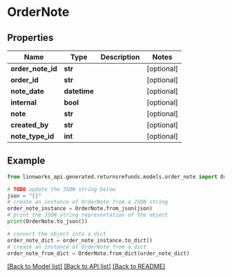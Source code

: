 # OrderNote


## Properties

Name | Type | Description | Notes
------------ | ------------- | ------------- | -------------
**order_note_id** | **str** |  | [optional] 
**order_id** | **str** |  | [optional] 
**note_date** | **datetime** |  | [optional] 
**internal** | **bool** |  | [optional] 
**note** | **str** |  | [optional] 
**created_by** | **str** |  | [optional] 
**note_type_id** | **int** |  | [optional] 

## Example

```python
from linnworks_api.generated.returnsrefunds.models.order_note import OrderNote

# TODO update the JSON string below
json = "{}"
# create an instance of OrderNote from a JSON string
order_note_instance = OrderNote.from_json(json)
# print the JSON string representation of the object
print(OrderNote.to_json())

# convert the object into a dict
order_note_dict = order_note_instance.to_dict()
# create an instance of OrderNote from a dict
order_note_from_dict = OrderNote.from_dict(order_note_dict)
```
[[Back to Model list]](../README.md#documentation-for-models) [[Back to API list]](../README.md#documentation-for-api-endpoints) [[Back to README]](../README.md)



